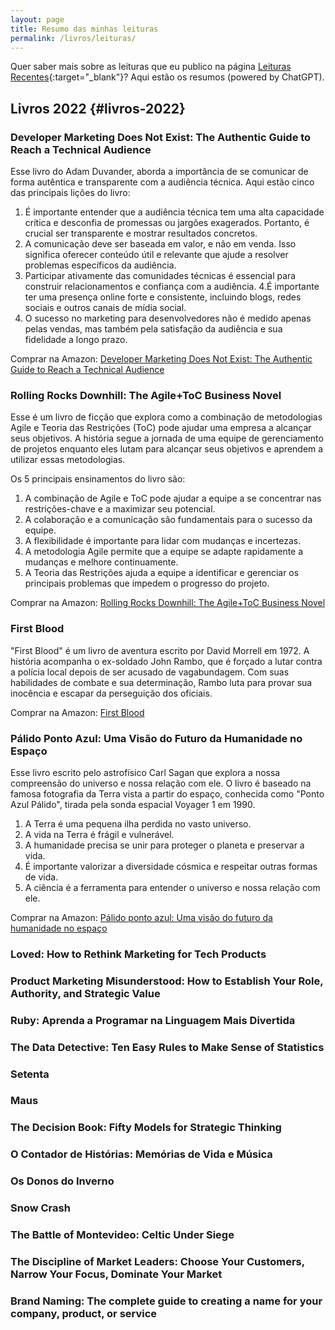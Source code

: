 ```yaml
---
layout: page
title: Resumo das minhas leituras
permalink: /livros/leituras/
---
```


Quer saber mais sobre as leituras que eu publico na página [Leituras Recentes](/leituras-recentes/){:target="_blank"}? Aqui estão os resumos (powered by ChatGPT).

## Livros 2022 {#livros-2022}

### Developer Marketing Does Not Exist: The Authentic Guide to Reach a Technical Audience

Esse livro do Adam Duvander, aborda a importância de se comunicar de forma autêntica e transparente com a audiência técnica. Aqui estão cinco das principais lições do livro:

1. É importante entender que a audiência técnica tem uma alta capacidade crítica e desconfia de promessas ou jargões exagerados. Portanto, é crucial ser transparente e mostrar resultados concretos.
2. A comunicação deve ser baseada em valor, e não em venda. Isso significa oferecer conteúdo útil e relevante que ajude a resolver problemas específicos da audiência.
3. Participar ativamente das comunidades técnicas é essencial para construir relacionamentos e confiança com a audiência.
4.É importante ter uma presença online forte e consistente, incluindo blogs, redes sociais e outros canais de mídia social.
5. O sucesso no marketing para desenvolvedores não é medido apenas pelas vendas, mas também pela satisfação da audiência e sua fidelidade a longo prazo.

Comprar na Amazon: <a target="_blank" href="https://www.amazon.com.br/Developer-Marketing-Does-Not-Exist-ebook/dp/B091NK954H/ref=sr_1_1?__mk_pt_BR=%25C3%2585M%25C3%2585%25C5%25BD%25C3%2595%25C3%2591&amp;crid=3MKMON6OCEJLN&amp;keywords=developer+marketing&amp;qid=1674443829&amp;sprefix=developer+marketing%252Caps%252C237&amp;sr=8-1&_encoding=UTF8&tag=felipebarb009-20&linkCode=ur2&linkId=3d2770583053107b3bb05869635069f6&camp=1789&creative=9325">Developer Marketing Does Not Exist: The Authentic Guide to Reach a Technical Audience</a>

### Rolling Rocks Downhill: The Agile+ToC Business Novel

Esse é um livro de ficção que explora como a combinação de metodologias Agile e Teoria das Restrições (ToC) pode ajudar uma empresa a alcançar seus objetivos. A história segue a jornada de uma equipe de gerenciamento de projetos enquanto eles lutam para alcançar seus objetivos e aprendem a utilizar essas metodologias.

Os 5 principais ensinamentos do livro são:

1. A combinação de Agile e ToC pode ajudar a equipe a se concentrar nas restrições-chave e a maximizar seu potencial.
2. A colaboração e a comunicação são fundamentais para o sucesso da equipe.
3. A flexibilidade é importante para lidar com mudanças e incertezas.
4. A metodologia Agile permite que a equipe se adapte rapidamente a mudanças e melhore continuamente.
5. A Teoria das Restrições ajuda a equipe a identificar e gerenciar os principais problemas que impedem o progresso do projeto.

Comprar na Amazon: <a target="_blank" href="https://www.amazon.com.br/Rolling-Rocks-Downhill-Business-mentions-ebook/dp/B00PJ8HBW8/ref=sr_1_21?__mk_pt_BR=%25C3%2585M%25C3%2585%25C5%25BD%25C3%2595%25C3%2591&amp;crid=1ZZ2P5C0FDFU6&amp;keywords=rolling+rocks&amp;qid=1674444249&amp;sprefix=rolling+rocks%252Caps%252C256&amp;sr=8-21&_encoding=UTF8&tag=felipebarb009-20&linkCode=ur2&linkId=00ffce8e85c01ad11cfbdefc2df4691e&camp=1789&creative=9325">Rolling Rocks Downhill: The Agile+ToC Business Novel</a>

### First Blood

"First Blood" é um livro de aventura escrito por David Morrell em 1972. A história acompanha o ex-soldado John Rambo, que é forçado a lutar contra a polícia local depois de ser acusado de vagabundagem. Com suas habilidades de combate e sua determinação, Rambo luta para provar sua inocência e escapar da perseguição dos oficiais.

Comprar na Amazon: <a target="_blank" href="https://www.amazon.com.br/First-Blood-English-David-Morrell-ebook/dp/B0057AOWVG/ref=sr_1_1?__mk_pt_BR=%25C3%2585M%25C3%2585%25C5%25BD%25C3%2595%25C3%2591&amp;crid=3J5QPQ9W4V43M&amp;keywords=first+blood&amp;qid=1674444560&amp;sprefix=first+bloo%252Caps%252C285&amp;sr=8-1&_encoding=UTF8&tag=felipebarb009-20&linkCode=ur2&linkId=9ae23f73b1486f1326a88737d47152bb&camp=1789&creative=9325">First Blood</a>

### Pálido Ponto Azul: Uma Visão do Futuro da Humanidade no Espaço

Esse livro escrito pelo astrofísico Carl Sagan que explora a nossa compreensão do universo e nossa relação com ele. O livro é baseado na famosa fotografia da Terra vista a partir do espaço, conhecida como "Ponto Azul Pálido", tirada pela sonda espacial Voyager 1 em 1990.

1. A Terra é uma pequena ilha perdida no vasto universo.
2. A vida na Terra é frágil e vulnerável.
3. A humanidade precisa se unir para proteger o planeta e preservar a vida.
4. É importante valorizar a diversidade cósmica e respeitar outras formas de vida.
5. A ciência é a ferramenta para entender o universo e nossa relação com ele.

Comprar na Amazon: <a target="_blank" href="https://www.amazon.com.br/P%25C3%25A1lido-ponto-azul-futuro-humanidade-ebook/dp/B07V66FSVP/ref=tmm_kin_swatch_0?_encoding=UTF8&amp;qid=1674444725&amp;sr=8-1&_encoding=UTF8&tag=felipebarb009-20&linkCode=ur2&linkId=e6b685d23d22039711e286a7afde957d&camp=1789&creative=9325">Pálido ponto azul: Uma visão do futuro da humanidade no espaço</a>

### Loved: How to Rethink Marketing for Tech Products



### Product Marketing Misunderstood: How to Establish Your Role, Authority, and Strategic Value


### Ruby: Aprenda a Programar na Linguagem Mais Divertida


### The Data Detective: Ten Easy Rules to Make Sense of Statistics


### Setenta


### Maus


### The Decision Book: Fifty Models for Strategic Thinking


### O Contador de Histórias: Memórias de Vida e Música


### Os Donos do Inverno


### Snow Crash


### The Battle of Montevideo: Celtic Under Siege


### The Discipline of Market Leaders: Choose Your Customers, Narrow Your Focus, Dominate Your Market


### Brand Naming: The complete guide to creating a name for your company, product, or service